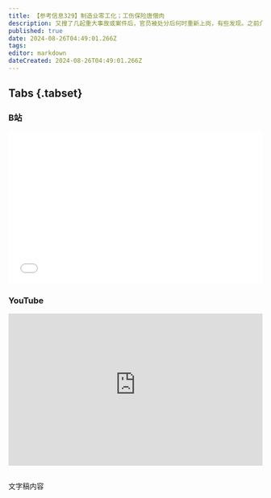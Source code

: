 ```yaml
---
title: 【参考信息329】制造业零工化；工伤保险唐僧肉
description: 又搜了几起重大事故或案件后，官员被处分后何时重新上岗，有些发现。之前介绍过很多工伤认定难的例子，但一边有人工伤认定难，一边有人把工伤保险当成提款机，北京市化工职业病防治院很长一段时间内，每天电脑信息里有几十人因职业病住院治疗，实际却只有几个人在；这些病人在所谓“住院”过程中，吸氧、输液、服药一样不少，氧气被放掉，输液和雾化用药直接被丢进垃圾箱。灵活就业在向制造业蔓延。关注近期国外劳工和罢工咨资讯。
published: true
date: 2024-08-26T04:49:01.266Z
tags: 
editor: markdown
dateCreated: 2024-08-26T04:49:01.266Z
---
```


## Tabs {.tabset}
### B站
<div style="position: relative; padding: 30% 45%;">
<iframe style="position: absolute; width: 100%; height: 100%; left: 0; top: 0;" src="//player.bilibili.com/player.html?&bvid=v&page=1&as_wide=1&high_quality=1&danmaku=1&autoplay=0" scrolling="no" border="0" frameborder="no" framespacing="0" allowfullscreen="true"></iframe>
</div>

### YouTube
<div style="position: relative; padding: 30% 45%;">
<iframe style="position: absolute; top: 0; left: 0; width: 100%; height: 100%;" src="https://www.youtube-nocookie.com/embed/YouTubeVID" title="YouTube video player" frameborder="0" allow="accelerometer; autoplay; clipboard-write; encrypted-media; gyroscope; picture-in-picture" allowfullscreen></iframe>
</div>

## 

文字稿内容

